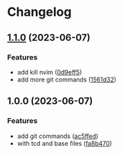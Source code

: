 # Changelog

## [1.1.0](https://github.com/kjuulh/zim-kjuulh/compare/v1.0.0...v1.1.0) (2023-06-07)


### Features

* add kill nvim ([0d9eff5](https://github.com/kjuulh/zim-kjuulh/commit/0d9eff5d10699b30965edd051c957f1b000646d2))
* add more git commands ([1561d32](https://github.com/kjuulh/zim-kjuulh/commit/1561d3239153b9fadf867c3f951900548bcf2f95))

## 1.0.0 (2023-06-07)


### Features

* add git commands ([ac5ffed](https://github.com/kjuulh/zim-kjuulh/commit/ac5ffed35c48eef9b67d36dacf7b68515c4caafb))
* with tcd and base files ([fa8b470](https://github.com/kjuulh/zim-kjuulh/commit/fa8b470bdf4523d42fdeb3eaa3b36d750c98cd9c))
